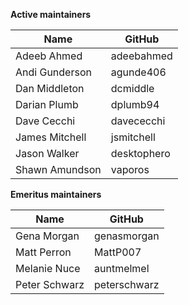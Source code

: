 **Active maintainers**

| Name | GitHub |
| --- | --- |
| Adeeb Ahmed | adeebahmed |
| Andi Gunderson | agunde406 |
| Dan Middleton | dcmiddle |
| Darian Plumb | dplumb94 |
| Dave Cecchi | davececchi |
| James Mitchell | jsmitchell |
| Jason Walker | desktophero |
| Shawn Amundson | vaporos |

**Emeritus maintainers**

| Name | GitHub |
| --- | --- |
| Gena Morgan | genasmorgan |
| Matt Perron | MattP007 |
| Melanie Nuce | auntmelmel |
| Peter Schwarz | peterschwarz |

